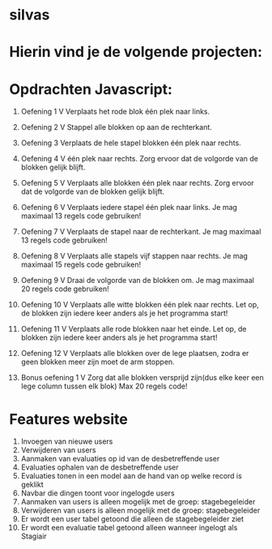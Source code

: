 # silvas
# Hierin vind je de volgende projecten:

# Opdrachten Javascript:
1. Oefening 1 V
Verplaats het rode blok één plek naar links.
2. Oefening 2 V
Stappel alle blokken op aan de rechterkant.
3. Oefening 3
Verplaats de hele stapel blokken één plek naar rechts.
4. Oefening 4 V
één plek naar rechts. Zorg ervoor dat de volgorde van de blokken gelijk blijft.
5. Oefening 5 V
Verplaats alle blokken één plek naar rechts. Zorg ervoor dat de volgorde van de blokken gelijk blijft. 
6. Oefening 6  V
Verplaats iedere stapel één plek naar links.
Je mag maximaal 13 regels code gebruiken!
7. Oefening 7 V
Verplaats de stapel naar de rechterkant.
Je mag maximaal 13 regels code gebruiken!
8. Oefening 8 V
Verplaats alle stapels vijf stappen naar rechts.
Je mag maximaal 15 regels code gebruiken!
9. Oefening 9 V
Draai de volgorde van de blokken om.
Je mag maximaal 20 regels code gebruiken!
10. Oefening 10 V
Verplaats alle witte blokken één plek naar rechts. 
Let op, de blokken zijn iedere keer anders als je het programma start!
11. Oefening 11 V
Verplaats alle rode blokken naar het einde.
Let op, de blokken zijn iedere keer anders als je het programma start!
12. Oefening 12 V
Verplaats alle blokken over de lege plaatsen, zodra er geen blokken meer zijn moet de arm stoppen.

1. Bonus oefening 1 V
Zorg dat alle blokken versprijd zijn(dus elke keer een lege column tussen elk blok)
Max 20 regels code!


# Features website
1. Invoegen van nieuwe users
2. Verwijderen van users
3. Aanmaken van evaluaties op id van de desbetreffende user
4. Evaluaties ophalen van de desbetreffende user
5. Evaluaties tonen in een model aan de hand van op welke record is geklikt
6. Navbar die dingen toont voor ingelogde users
7. Aanmaken van users is alleen mogelijk met de groep: stagebegeleider
8. Verwijderen van users is alleen mogelijk met de groep: stagebegeleider
9. Er wordt een user tabel getoond die alleen de stagebegeleider ziet
10. Er wordt een evaluatie tabel getoond alleen wanneer ingelogt als Stagiair
